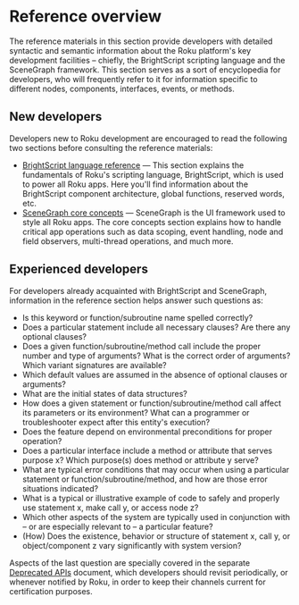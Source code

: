 Reference overview
==================

The reference materials in this section provide developers with detailed syntactic and semantic information about the Roku platform's key development facilities – chiefly, the BrightScript scripting language and the SceneGraph framework. This section serves as a sort of encyclopedia for developers, who will frequently refer to it for information specific to different nodes, components, interfaces, events, or methods.

New developers
--------------

Developers new to Roku development are encouraged to read the following two sections before consulting the reference materials:

*   [BrightScript language reference](/docs/references/brightscript/language/brightscript-language-reference.md) — This section explains the fundamentals of Roku's scripting language, BrightScript, which is used to power all Roku apps. Here you'll find information about the BrightScript component architecture, global functions, reserved words, etc.
*   [SceneGraph core concepts](/docs/developer-program/core-concepts/core-concepts.md) — SceneGraph is the UI framework used to style all Roku apps. The core concepts section explains how to handle critical app operations such as data scoping, event handling, node and field observers, multi-thread operations, and much more.

Experienced developers
----------------------

For developers already acquainted with BrightScript and SceneGraph, information in the reference section helps answer such questions as:

*   Is this keyword or function/subroutine name spelled correctly?
*   Does a particular statement include all necessary clauses? Are there any optional clauses?
*   Does a given function/subroutine/method call include the proper number and type of arguments? What is the correct order of arguments? Which variant signatures are available?
*   Which default values are assumed in the absence of optional clauses or arguments?
*   What are the initial states of data structures?
*   How does a given statement or function/subroutine/method call affect its parameters or its environment? What can a programmer or troubleshooter expect after this entity's execution?
*   Does the feature depend on environmental preconditions for proper operation?
*   Does a particular interface include a method or attribute that serves purpose x? Which purpose(s) does method or attribute y serve?
*   What are typical error conditions that may occur when using a particular statement or function/subroutine/method, and how are those error situations indicated?
*   What is a typical or illustrative example of code to safely and properly use statement x, make call y, or access node z?
*   Which other aspects of the system are typically used in conjunction with – or are especially relevant to – a particular feature?
*   (How) Does the existence, behavior or structure of statement x, call y, or object/component z vary significantly with system version?

Aspects of the last question are specially covered in the separate [Deprecated APIs](/docs/references/deprecated-apis.md) document, which developers should revisit periodically, or whenever notified by Roku, in order to keep their channels current for certification purposes.